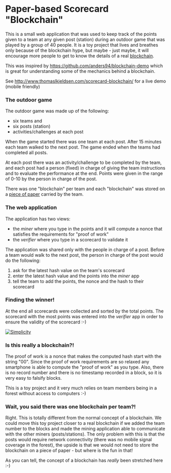 # Paper-based Scorecard "Blockchain"

This is a small web application that was used to keep track of the points given to a team at any given post (station) during an outdoor game that was played by a group of 40 people. It is a toy project that lives and breathes only because of the blockchain hype, but maybe - just maybe, it will encourage more people to get to know the details of a real [blockchain](https://en.wikipedia.org/wiki/Blockchain).

This was inspired by https://github.com/anders94/blockchain-demo which is great for understanding some of the mechanics behind a blockchain.

See http://www.thomaslkjeldsen.com/scorecard-blockchain/ for a live demo (mobile friendly)


### The outdoor game
The outdoor game was made up of the following:
* six teams and
* six posts (station)
* activities/challenges at each post

When the game started there was one team at each post. After 15 minutes each team walked to the next post. The game ended when the teams had completed all posts.

At each post there was an activity/challenge to be completed by the team, and each post had a person (fixed) in charge of giving the team instructions and to evaluate the performance at the end. Points were given in the range of  0-10 by the person in charge of the post.

There was one "blockchain" per team and each "blockchain" was stored on a [piece of paper](https://github.com/tlk/scorecard-blockchain/blob/master/printouts/Scorecard.pdf) carried by the team.

### The web application
The application has two views:
* the *miner* where you type in the points and it will compute a nonce that satisfies the requirements for "proof of work"
* the *verifier* where you type in a scorecard to validate it

The application was shared only with the people in charge of a post. Before a team would walk to the next post, the person in charge of the post would do the following:
1. ask for the latest hash value on the team's scorecard
2. enter the latest hash value and the points into the *miner* app
3. tell the team to add the points, the nonce and the hash to their scorecard

### Finding the winner!
At the end all scorecards were collected and sorted by the total points. The scorecard with the most points was entered into the *verifier* app in order to ensure the validity of the scorecard :-)

[![Simplicity](https://img.youtube.com/vi/K8Xq4Cr4HoI/0.jpg)](http://www.youtube.com/watch?v=K8Xq4Cr4HoI)


### Is this really a blockchain?!
The proof of work is a nonce that makes the computed hash start with the string "00". Since the proof of work requirements are so relaxed any smartphone is able to compute the "proof of work" as you type. Also, there is no record number and there is no timestamp recorded in a block, so it is very easy to falsify blocks.

This is a toy project and it very much relies on team members being in a forest without access to computers :-)

### Wait, you said there was one blockchain per team?!
Right. This is totally different from the normal concept of a blockchain. We could move this toy project closer to a real blockchain if we added the team number to the blocks and made the mining application able to communicate with the other miners (posts/stations). The only problem with this is that the posts would require network connectivity (there was no mobile signal coverage in the forest), the upside is that we would not need to store the blockchain on a piece of paper - but where is the fun in that!

As you can tell, the concept of a blockchain has *really* been stretched here :-)
